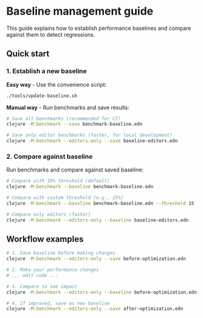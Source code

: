 # Baseline management guide

This guide explains how to establish performance baselines and compare against them to detect regressions.

## Quick start

### 1. Establish a new baseline

**Easy way** - Use the convenience script:

```bash
./tools/update-baseline.sh
```

**Manual way** - Run benchmarks and save results:

```bash
# Save all benchmarks (recommended for CI)
clojure -M:benchmark --save benchmark-baseline.edn

# Save only editor benchmarks (faster, for local development)
clojure -M:benchmark --editors-only --save baseline-editors.edn
```

### 2. Compare against baseline

Run benchmarks and compare against saved baseline:

```bash
# Compare with 10% threshold (default)
clojure -M:benchmark --baseline benchmark-baseline.edn

# Compare with custom threshold (e.g., 15%)
clojure -M:benchmark --baseline benchmark-baseline.edn --threshold 15

# Compare only editors (faster)
clojure -M:benchmark --editors-only --baseline baseline-editors.edn
```

## Workflow examples


```bash
# 1. Save baseline before making changes
clojure -M:benchmark --editors-only --save before-optimization.edn

# 2. Make your performance changes
# ... edit code ...

# 3. Compare to see impact
clojure -M:benchmark --editors-only --baseline before-optimization.edn

# 4. If improved, save as new baseline
clojure -M:benchmark --editors-only --save after-optimization.edn
```
